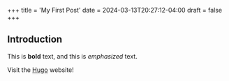 +++
title = 'My First Post'
date = 2024-03-13T20:27:12-04:00
draft = false
+++
## Introduction

This is **bold** text, and this is *emphasized* text.

Visit the [Hugo](https://gohugo.io) website!
